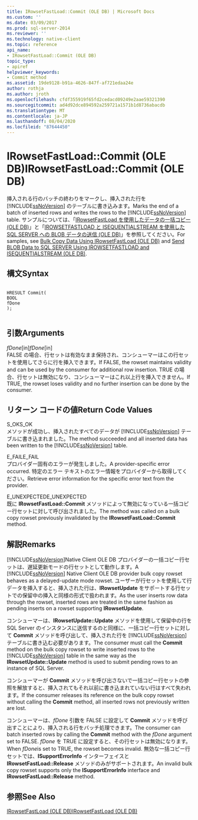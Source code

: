 ```yaml
---
title: IRowsetFastLoad::Commit (OLE DB) | Microsoft Docs
ms.custom: ''
ms.date: 03/09/2017
ms.prod: sql-server-2014
ms.reviewer: ''
ms.technology: native-client
ms.topic: reference
api_name:
- IRowsetFastLoad::Commit (OLE DB)
topic_type:
- apiref
helpviewer_keywords:
- Commit method
ms.assetid: 19de9128-b91a-4626-847f-af721edaa24e
author: rothja
ms.author: jroth
ms.openlocfilehash: cfdf355919f65fd2cedacd09249e2aae59321390
ms.sourcegitcommit: ad4d92dce894592a259721a1571b1d8736abacdb
ms.translationtype: MT
ms.contentlocale: ja-JP
ms.lasthandoff: 08/04/2020
ms.locfileid: "87644450"
---
```

# <a name="irowsetfastloadcommit-ole-db"></a><span data-ttu-id="9e5b3-102">IRowsetFastLoad::Commit (OLE DB)</span><span class="sxs-lookup"><span data-stu-id="9e5b3-102">IRowsetFastLoad::Commit (OLE DB)</span></span>
  <span data-ttu-id="9e5b3-103">挿入される行のバッチの終わりをマークし、挿入された行を [!INCLUDE[ssNoVersion](../../includes/ssnoversion-md.md)] のテーブルに書き込みます。</span><span class="sxs-lookup"><span data-stu-id="9e5b3-103">Marks the end of a batch of inserted rows and writes the rows to the [!INCLUDE[ssNoVersion](../../includes/ssnoversion-md.md)] table.</span></span> <span data-ttu-id="9e5b3-104">サンプルについては、「[IRowsetFastLoad を使用したデータの一括コピー (OLE DB)](irowsetfastload-ole-db.md)」と「[IROWSETFASTLOAD と ISEQUENTIALSTREAM を使用した SQL SERVER への BLOB データの送信 (OLE DB)](../native-client-ole-db-how-to/send-blob-data-to-sql-server-using-irowsetfastload-and-isequentialstream-ole-db.md)」を参照してください。</span><span class="sxs-lookup"><span data-stu-id="9e5b3-104">For samples, see [Bulk Copy Data Using IRowsetFastLoad &#40;OLE DB&#41;](irowsetfastload-ole-db.md) and [Send BLOB Data to SQL SERVER Using IROWSETFASTLOAD and ISEQUENTIALSTREAM &#40;OLE DB&#41;](../native-client-ole-db-how-to/send-blob-data-to-sql-server-using-irowsetfastload-and-isequentialstream-ole-db.md).</span></span>  
  
## <a name="syntax"></a><span data-ttu-id="9e5b3-105">構文</span><span class="sxs-lookup"><span data-stu-id="9e5b3-105">Syntax</span></span>  
  
```  
  
HRESULT Commit(  
BOOL   
fDone  
);  
  
```  
  
## <a name="arguments"></a><span data-ttu-id="9e5b3-106">引数</span><span class="sxs-lookup"><span data-stu-id="9e5b3-106">Arguments</span></span>  
 <span data-ttu-id="9e5b3-107">*fDone*[in]</span><span class="sxs-lookup"><span data-stu-id="9e5b3-107">*fDone*[in]</span></span>  
 <span data-ttu-id="9e5b3-108">FALSE の場合、行セットは有効なまま保持され、コンシューマーはこの行セットを使用してさらに行を挿入できます。</span><span class="sxs-lookup"><span data-stu-id="9e5b3-108">If FALSE, the rowset maintains validity and can be used by the consumer for additional row insertion.</span></span> <span data-ttu-id="9e5b3-109">TRUE の場合、行セットは無効になり、コンシューマーはこれ以上行を挿入できません。</span><span class="sxs-lookup"><span data-stu-id="9e5b3-109">If TRUE, the rowset loses validity and no further insertion can be done by the consumer.</span></span>  
  
## <a name="return-code-values"></a><span data-ttu-id="9e5b3-110">リターン コードの値</span><span class="sxs-lookup"><span data-stu-id="9e5b3-110">Return Code Values</span></span>  
 <span data-ttu-id="9e5b3-111">S_OK</span><span class="sxs-lookup"><span data-stu-id="9e5b3-111">S_OK</span></span>  
 <span data-ttu-id="9e5b3-112">メソッドが成功し、挿入されたすべてのデータが [!INCLUDE[ssNoVersion](../../includes/ssnoversion-md.md)] テーブルに書き込まれました。</span><span class="sxs-lookup"><span data-stu-id="9e5b3-112">The method succeeded and all inserted data has been written to the [!INCLUDE[ssNoVersion](../../includes/ssnoversion-md.md)] table.</span></span>  
  
 <span data-ttu-id="9e5b3-113">E_FAIL</span><span class="sxs-lookup"><span data-stu-id="9e5b3-113">E_FAIL</span></span>  
 <span data-ttu-id="9e5b3-114">プロバイダー固有のエラーが発生しました。</span><span class="sxs-lookup"><span data-stu-id="9e5b3-114">A provider-specific error occurred.</span></span> <span data-ttu-id="9e5b3-115">特定のエラー テキストのエラー情報をプロバイダーから取得してください。</span><span class="sxs-lookup"><span data-stu-id="9e5b3-115">Retrieve error information for the specific error text from the provider.</span></span>  
  
 <span data-ttu-id="9e5b3-116">E_UNEXPECTED</span><span class="sxs-lookup"><span data-stu-id="9e5b3-116">E_UNEXPECTED</span></span>  
 <span data-ttu-id="9e5b3-117">既に **IRowsetFastLoad::Commit** メソッドによって無効になっている一括コピー行セットに対して呼び出されました。</span><span class="sxs-lookup"><span data-stu-id="9e5b3-117">The method was called on a bulk copy rowset previously invalidated by the **IRowsetFastLoad::Commit** method.</span></span>  
  
## <a name="remarks"></a><span data-ttu-id="9e5b3-118">解説</span><span class="sxs-lookup"><span data-stu-id="9e5b3-118">Remarks</span></span>  
 <span data-ttu-id="9e5b3-119">[!INCLUDE[ssNoVersion](../../includes/ssnoversion-md.md)]Native Client OLE DB プロバイダーの一括コピー行セットは、遅延更新モードの行セットとして動作します。</span><span class="sxs-lookup"><span data-stu-id="9e5b3-119">A [!INCLUDE[ssNoVersion](../../includes/ssnoversion-md.md)] Native Client OLE DB provider bulk copy rowset behaves as a delayed-update mode rowset.</span></span> <span data-ttu-id="9e5b3-120">ユーザーが行セットを使用して行データを挿入すると、挿入された行は、**IRowsetUpdate** をサポートする行セットでの保留中の挿入と同様の形式で扱われます。</span><span class="sxs-lookup"><span data-stu-id="9e5b3-120">As the user inserts row data through the rowset, inserted rows are treated in the same fashion as pending inserts on a rowset supporting **IRowsetUpdate**.</span></span>  
  
 <span data-ttu-id="9e5b3-121">コンシューマーは、**IRowsetUpdate::Update** メソッドを使用して保留中の行を SQL Server のインスタンスに送信するのと同様に、一括コピー行セットに対して **Commit** メソッドを呼び出して、挿入された行を [!INCLUDE[ssNoVersion](../../includes/ssnoversion-md.md)] テーブルに書き込む必要があります。</span><span class="sxs-lookup"><span data-stu-id="9e5b3-121">The consumer must call the **Commit** method on the bulk copy rowset to write inserted rows to the [!INCLUDE[ssNoVersion](../../includes/ssnoversion-md.md)] table in the same way as the **IRowsetUpdate::Update** method is used to submit pending rows to an instance of SQL Server.</span></span>  
  
 <span data-ttu-id="9e5b3-122">コンシューマーが **Commit** メソッドを呼び出さないで一括コピー行セットの参照を解放すると、挿入されてもそれ以前に書き込まれていない行はすべて失われます。</span><span class="sxs-lookup"><span data-stu-id="9e5b3-122">If the consumer releases its reference on the bulk copy rowset without calling the **Commit** method, all inserted rows not previously written are lost.</span></span>  
  
 <span data-ttu-id="9e5b3-123">コンシューマーは、*fDone* 引数を FALSE に設定して **Commit** メソッドを呼び出すことにより、挿入される行をバッチ処理できます。</span><span class="sxs-lookup"><span data-stu-id="9e5b3-123">The consumer can batch inserted rows by calling the **Commit** method with the *fDone* argument set to FALSE.</span></span> <span data-ttu-id="9e5b3-124">*fDone* を TRUE に設定すると、その行セットは無効になります。</span><span class="sxs-lookup"><span data-stu-id="9e5b3-124">When *fDone*is set to TRUE, the rowset becomes invalid.</span></span> <span data-ttu-id="9e5b3-125">無効な一括コピー行セットでは、**ISupportErrorInfo** インターフェイスと **IRowsetFastLoad::Release** メソッドのみがサポートされます。</span><span class="sxs-lookup"><span data-stu-id="9e5b3-125">An invalid bulk copy rowset supports only the **ISupportErrorInfo** interface and **IRowsetFastLoad::Release** method.</span></span>  
  
## <a name="see-also"></a><span data-ttu-id="9e5b3-126">参照</span><span class="sxs-lookup"><span data-stu-id="9e5b3-126">See Also</span></span>  
 [<span data-ttu-id="9e5b3-127">IRowsetFastLoad &#40;OLE DB&#41;</span><span class="sxs-lookup"><span data-stu-id="9e5b3-127">IRowsetFastLoad &#40;OLE DB&#41;</span></span>](irowsetfastload-ole-db.md)  
  
  
